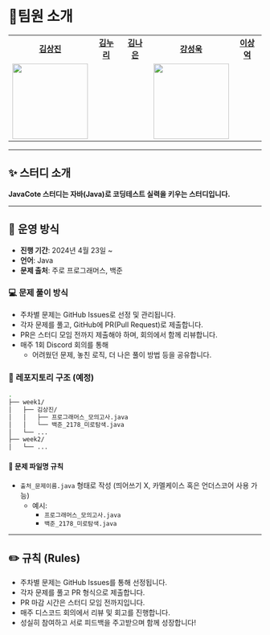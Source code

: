 # 🌱팀원 소개

<table>
  <tbody>
    <tr>
        <td align="center"><a href="https://github.com/sangxxjin"><b>김상진</b></td>
        <td align="center"><a href="https://github.com/"><b>김누리</b></td>
        <td align="center"><a href="https://github.com/"><b>김나은</b></td>
        <td align="center"><a href="https://github.com/KangBaekGwa"><b>강성욱</b></td>
        <td align="center"><a href="https://github.com/"><b>이상억</b></td>
    </tr>
    <tr>
      <td align="center">
        <img width = "150px" src="https://encrypted-tbn0.gstatic.com/images?q=tbn:ANd9GcSEhELUoHN993KAaFqzr3hh4CxaKZ_CxX7IXA&s" alt=""/><br />
      </td>
      <td align="center">
<!--         <img height="150px" width = "150px" src="https://encrypted-tbn0.gstatic.com/images?q=tbn:ANd9GcQWbQO6K8mL_m9GEmeSwU9HEdfBIMit5KgbPA&s" alt=""/><br /> -->
      </td>
      <td align="center">
<!--         <img height="150px" width = "150px" src="https://img2.quasarzone.com/editor/2023/01/28/af8fee3ca27da73298ed93478eda5037.jpg" alt=""/><br /> -->
      </td>
      <td align="center">
        <img height="150px" width = "150px" src="https://github.com/user-attachments/assets/54b95527-dd0e-4bd0-bb3a-37be2a01a075" alt=""/><br />
      </td>
      <td align="center">
<!--         <img height="150px" width = "150px" src="https://img2.quasarzone.com/editor/2023/01/28/af8fee3ca27da73298ed93478eda5037.jpg" alt=""/><br /> -->
      </td>
    </tr>
  </tbody>
</table>

---


## ✨ 스터디 소개

**JavaCote 스터디는 자바(Java)로 코딩테스트 실력을 키우는 스터디입니다.**  

---

## 📌 운영 방식

- **진행 기간**: 2024년 4월 23일 ~
- **언어**: Java
- **문제 출처**: 주로 프로그래머스, 백준

### 💻 문제 풀이 방식
- 주차별 문제는 GitHub Issues로 선정 및 관리됩니다.
- 각자 문제를 풀고, GitHub에 PR(Pull Request)로 제출합니다.
- PR은 스터디 모임 전까지 제출해야 하며, 회의에서 함께 리뷰합니다.
- 매주 1회 Discord 회의를 통해
  - 어려웠던 문제, 놓친 로직, 더 나은 풀이 방법 등을 공유합니다.

### 📂 레포지토리 구조 (예정)

```bash
.
├── week1/
│   ├── 김상진/
│   │   ├── 프로그래머스_모의고사.java
│   │   └── 백준_2178_미로탐색.java
│   └── ...
├── week2/
│   └── ...
```

#### 📛 문제 파일명 규칙
- `출처_문제이름.java` 형태로 작성 (띄어쓰기 X, 카멜케이스 혹은 언더스코어 사용 가능)
  - 예시:  
    - `프로그래머스_모의고사.java`  
    - `백준_2178_미로탐색.java`

---

## ✏️ 규칙 (Rules)

- 주차별 문제는 GitHub Issues를 통해 선정됩니다.
- 각자 문제를 풀고 PR 형식으로 제출합니다.
- PR 마감 시간은 스터디 모임 전까지입니다.
- 매주 디스코드 회의에서 리뷰 및 회고를 진행합니다.
- 성실히 참여하고 서로 피드백을 주고받으며 함께 성장합니다!
